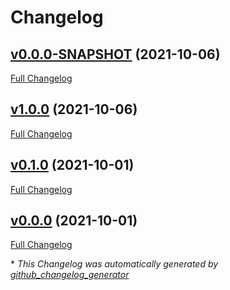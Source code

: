# Changelog

## [v0.0.0-SNAPSHOT](https://github.com/nasa-pds-engineering-node/epitome/tree/v0.0.0-SNAPSHOT) (2021-10-06)

[Full Changelog](https://github.com/nasa-pds-engineering-node/epitome/compare/v1.0.0...v0.0.0-SNAPSHOT)

## [v1.0.0](https://github.com/nasa-pds-engineering-node/epitome/tree/v1.0.0) (2021-10-06)

[Full Changelog](https://github.com/nasa-pds-engineering-node/epitome/compare/v0.1.0...v1.0.0)

## [v0.1.0](https://github.com/nasa-pds-engineering-node/epitome/tree/v0.1.0) (2021-10-01)

[Full Changelog](https://github.com/nasa-pds-engineering-node/epitome/compare/v0.0.0...v0.1.0)

## [v0.0.0](https://github.com/nasa-pds-engineering-node/epitome/tree/v0.0.0) (2021-10-01)

[Full Changelog](https://github.com/nasa-pds-engineering-node/epitome/compare/f0fdfd7984d4133399f63ada824e5b61b36116cb...v0.0.0)



\* *This Changelog was automatically generated by [github_changelog_generator](https://github.com/github-changelog-generator/github-changelog-generator)*

